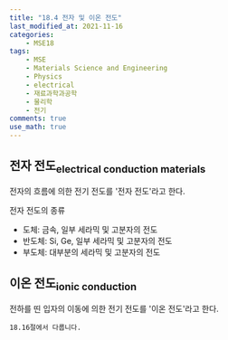 ```yaml
---
title: "18.4 전자 및 이온 전도"
last_modified_at: 2021-11-16
categories:
    - MSE18
tags:
    - MSE
    - Materials Science and Engineering
    - Physics
    - electrical
    - 재료과학과공학
    - 물리학
    - 전기
comments: true
use_math: true
---
```


<h2>전자 전도<sub>electrical conduction materials</sub></h2>

전자의 흐름에 의한 전기 전도를 '전자 전도'라고 한다.

전자 전도의 종류
- 도체: 금속, 일부 세라믹 및 고분자의 전도
- 반도체: Si, Ge, 일부 세라믹 및 고분자의 전도
- 부도체: 대부분의 세라믹 및 고분자의 전도

<h2>이온 전도<sub>ionic conduction</sub></h2>

전하를 띤 입자의 이동에 의한 전기 전도를 '이온 전도'라고 한다.

```
18.16절에서 다룹니다.
```